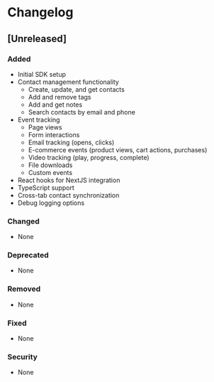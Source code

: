 # Changelog

## [Unreleased]
### Added
- Initial SDK setup
- Contact management functionality
  - Create, update, and get contacts
  - Add and remove tags
  - Add and get notes
  - Search contacts by email and phone
- Event tracking
  - Page views
  - Form interactions
  - Email tracking (opens, clicks)
  - E-commerce events (product views, cart actions, purchases)
  - Video tracking (play, progress, complete)
  - File downloads
  - Custom events
- React hooks for NextJS integration
- TypeScript support
- Cross-tab contact synchronization
- Debug logging options

### Changed
- None

### Deprecated
- None

### Removed
- None

### Fixed
- None

### Security
- None
